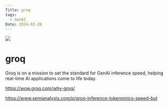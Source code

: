 ```yaml
---
Title: groq
tags:
  - GenAI
Date: 2024-02-20
---
```


![](Screenshot_20240220_161030_Kiwi%20Browser.jpg)
# groq
Groq is on a mission to set the standard for GenAI inference speed, helping real-time AI applications come to life today.

https://wow.groq.com/why-groq/

https://www.semianalysis.com/p/groq-inference-tokenomics-speed-but